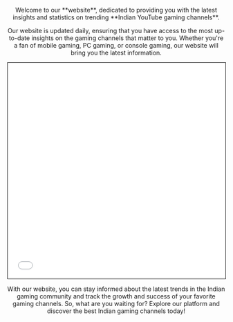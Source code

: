 <p style="text-align: center;">Welcome to our **website**, dedicated to providing you with the latest insights and statistics on trending **Indian YouTube gaming channels**.</p> 

<p style="text-align: center;">Our website is updated daily, ensuring that you have access to the most up-to-date insights on the gaming channels that matter to you. Whether you're a fan of mobile gaming, PC gaming, or console gaming, our website will bring you the latest information.</p>

<iframe src="chart.html" width="100%" height="500" style="border:1px solid black;">  </iframe>

<p style="text-align: center;">With our website, you can stay informed about the latest trends in the Indian gaming community and track the growth and success of your favorite gaming channels. So, what are you waiting for? Explore our platform and discover the best Indian gaming channels today!</p>


